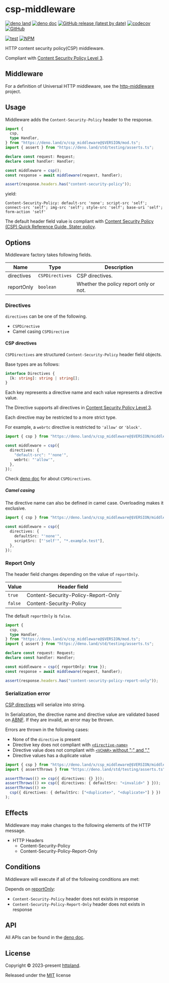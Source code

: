 # csp-middleware

[![deno land](http://img.shields.io/badge/available%20on-deno.land/x-lightgrey.svg?logo=deno)](https://deno.land/x/csp_middleware)
[![deno doc](https://doc.deno.land/badge.svg)](https://doc.deno.land/https/deno.land/x/csp_middleware/mod.ts)
[![GitHub release (latest by date)](https://img.shields.io/github/v/release/httpland/csp-middleware)](https://github.com/httpland/csp-middleware/releases)
[![codecov](https://codecov.io/github/httpland/csp-middleware/branch/main/graph/badge.svg?token=MNFZEQH8OK)](https://codecov.io/gh/httpland/csp-middleware)
[![GitHub](https://img.shields.io/github/license/httpland/csp-middleware)](https://github.com/httpland/csp-middleware/blob/main/LICENSE)

[![test](https://github.com/httpland/csp-middleware/actions/workflows/test.yaml/badge.svg)](https://github.com/httpland/csp-middleware/actions/workflows/test.yaml)
[![NPM](https://nodei.co/npm/@httpland/csp-middleware.png?mini=true)](https://nodei.co/npm/@httpland/csp-middleware/)

HTTP content security policy(CSP) middleware.

Compliant with
[Content Security Policy Level 3](https://w3c.github.io/webappsec-csp/).

## Middleware

For a definition of Universal HTTP middleware, see the
[http-middleware](https://github.com/httpland/http-middleware) project.

## Usage

Middleware adds the `Content-Security-Policy` header to the response.

```ts
import {
  csp,
  type Handler,
} from "https://deno.land/x/csp_middleware@$VERSION/mod.ts";
import { assert } from "https://deno.land/std/testing/asserts.ts";

declare const request: Request;
declare const handler: Handler;

const middleware = csp();
const response = await middleware(request, handler);

assert(response.headers.has("content-security-policy"));
```

yield:

```http
Content-Security-Policy: default-src 'none'; script-src 'self'; connect-src 'self'; img-src 'self'; style-src 'self'; base-uri 'self'; form-action 'self'
```

The default header field value is compliant with
[Content Security Policy (CSP)
Quick Reference Guide, Stater policy](https://content-security-policy.com/).

## Options

Middleware factory takes following fields.

| Name       | Type            | Description                            |
| ---------- | --------------- | -------------------------------------- |
| directives | `CSPDirectives` | CSP directives.                        |
| reportOnly | `boolean`       | Whether the policy report only or not. |

### Directives

`directives` can be one of the following.

- `CSPDirective`
- Camel casing `CSPDirective`

#### CSP directives

`CSPDirectives` are structured `Content-Security-Policy` header field objects.

Base types are as follows:

```ts
interface Directives {
  [k: string]: string | string[];
}
```

Each key represents a directive name and each value represents a directive
value.

The Directive supports all directives in
[Content Security Policy Level 3](https://w3c.github.io/webappsec-csp/).

Each directive may be restricted to a more strict type.

For example, a `webrtc` directive is restricted to `'allow'` or `'block'`.

```ts
import { csp } from "https://deno.land/x/csp_middleware@$VERSION/middleware.ts";

const middleware = csp({
  directives: {
    "default-src": "'none'",
    webrtc: "'allow'",
  },
});
```

Check [deno doc](https://doc.deno.land/https/deno.land/x/csp_middleware/mod.ts)
for about `CSPDirectives`.

##### Camel casing

The directive name can also be defined in camel case. Overloading makes it
exclusive.

```ts
import { csp } from "https://deno.land/x/csp_middleware@$VERSION/middleware.ts";

const middleware = csp({
  directives: {
    defaultSrc: "'none'",
    scriptSrc: ["'self'", "*.example.test"],
  },
});
```

### Report Only

The header field changes depending on the value of `reportOnly`.

| Value   | Header field                        |
| ------- | ----------------------------------- |
| `true`  | Content-Security-Policy-Report-Only |
| `false` | Content-Security-Policy             |

The default `reportOnly` is `false`.

```ts
import {
  csp,
  type Handler,
} from "https://deno.land/x/csp_middleware@$VERSION/mod.ts";
import { assert } from "https://deno.land/std/testing/asserts.ts";

declare const request: Request;
declare const handler: Handler;

const middleware = csp({ reportOnly: true });
const response = await middleware(request, handler);

assert(response.headers.has("content-security-policy-report-only"));
```

### Serialization error

[CSP directives](#csp-directives) will serialize into string.

In Serialization, the directive name and directive value are validated based on
[ABNF](https://w3c.github.io/webappsec-csp/#framework-directives). If they are
invalid, an error may be thrown.

Errors are thrown in the following cases:

- None of the `directive` is present
- Directive key does not compliant with
  [`<directive-name>`](https://w3c.github.io/webappsec-csp/#grammardef-directive-name)
- Directive value does not compliant with
  [`<VCHAR>` without ";" and ","](https://w3c.github.io/webappsec-csp/#grammardef-directive-value)
- Directive values has a duplicate value

```ts
import { csp } from "https://deno.land/x/csp_middleware@$VERSION/middleware.ts";
import { assertThrows } from "https://deno.land/std/testing/asserts.ts";

assertThrows(() => csp({ directives: {} }));
assertThrows(() => csp({ directives: { defaultSrc: "<invalid>" } }));
assertThrows(() =>
  csp({ directives: { defaultSrc: ["<duplicate>", "<duplicate>"] } })
);
```

## Effects

Middleware may make changes to the following elements of the HTTP message.

- HTTP Headers
  - Content-Security-Policy
  - Content-Security-Policy-Report-Only

## Conditions

Middleware will execute if all of the following conditions are met:

Depends on [reportOnly](#report-only):

- `Content-Security-Policy` header does not exists in response
- `Content-Security-Policy-Report-Only` header does not exists in response

## API

All APIs can be found in the
[deno doc](https://doc.deno.land/https/deno.land/x/csp_middleware/mod.ts).

## License

Copyright © 2023-present [httpland](https://github.com/httpland).

Released under the [MIT](./LICENSE) license
